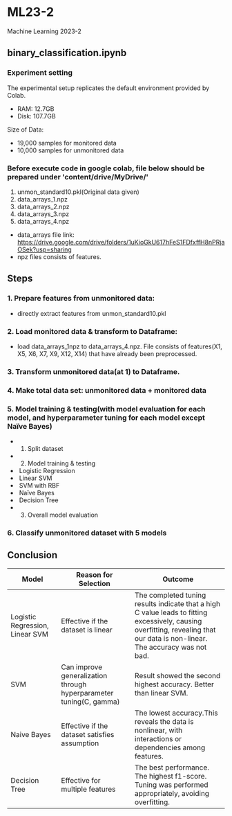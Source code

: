 # ML23-2
Machine Learning 2023-2

## binary_classification.ipynb

### Experiment setting

The experimental setup replicates the default environment provided by Colab.

- RAM: 12.7GB
- Disk: 107.7GB

Size of Data:

- 19,000 samples for monitored data
- 10,000 samples for unmonitored data

### Before execute code in google colab, file below should be prepared under 'content/drive/MyDrive/' 
1. unmon_standard10.pkl(Original data given)
2. data_arrays_1.npz
3. data_arrays_2.npz
4. data_arrays_3.npz
5. data_arrays_4.npz
- data_arrays file link:
https://drive.google.com/drive/folders/1uKioGkU617hFeS1FDfxffH8nPRjaOSek?usp=sharing
- npz files consists of features.

## Steps
### 1.	Prepare features from unmonitored data: 
- directly extract features from unmon_standard10.pkl

### 2.	Load monitored data & transform to Dataframe: 
- load data_arrays_1npz to data_arrays_4.npz. File consists of features(X1, X5, X6, X7, X9, X12, X14) that have already been preprocessed. 

### 3.	Transform unmonitored data(at 1) to Dataframe.

### 4.	Make total data set: unmonitored data + monitored data

### 5.	Model training & testing(with model evaluation for each model, and hyperparameter tuning for each model except Naïve Bayes)
- 1) Split dataset
- 2) Model training & testing
-	&nbsp;Logistic Regression
-	&nbsp;Linear SVM
-	&nbsp;SVM with RBF
-	&nbsp;Naïve Bayes
-	&nbsp;Decision Tree
-	3) Overall model evaluation

### 6.	Classify unmonitored dataset with 5 models

## Conclusion
|Model|Reason for Selection|Outcome|
|------|---|---|
|Logistic Regression, Linear SVM|Effective if the dataset is linear|The completed tuning results indicate that a high C value leads to fitting excessively, causing overfitting, revealing that our data is non-linear. The accuracy was not bad.|
|SVM|Can improve generalization through hyperparameter tuning(C, gamma)|Result showed the second highest accuracy. Better than linear SVM.|
|Naive Bayes|Effective if the dataset satisfies assumption|The lowest accuracy.This reveals the data is nonlinear, with interactions or dependencies among features.|
|Decision Tree|Effective for multiple features|The best performance. The highest f1-score. Tuning was performed appropriately, avoiding overfitting.|
